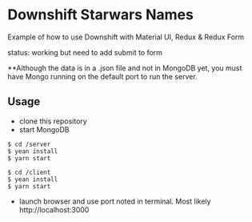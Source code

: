 # Downshift Starwars Names

Example of how to use Downshift with Material UI, Redux & Redux Form

status: working but need to add submit to form

**Although the data is in a .json file and not in MongoDB yet, you must have Mongo running on the default port to run the server.

## Usage
- clone this repository
- start MongoDB
```
$ cd /server
$ yean install
$ yarn start

$ cd /client
$ yean install
$ yarn start
```
- launch browser and use port noted in terminal. Most likely http://localhost:3000
